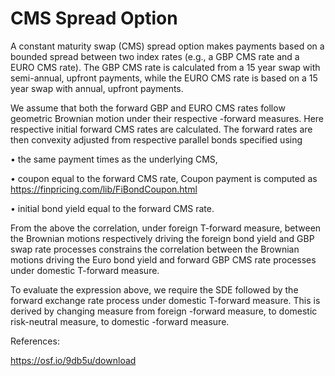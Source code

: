 # CMS Spread Option

A constant maturity swap (CMS) spread option makes payments based on a bounded spread between two index rates (e.g., a GBP CMS rate and a EURO CMS rate).  The GBP CMS rate is calculated from a 15 year swap with semi-annual, upfront payments, while the EURO CMS rate is based on a 15 year swap with annual, upfront payments. 

We assume that both the forward GBP and EURO CMS rates follow geometric Brownian motion under their respective  -forward measures.  Here respective initial forward CMS rates are calculated.  The forward rates are then convexity adjusted from respective parallel bonds specified using

•	the same payment times as the underlying CMS,

•	coupon equal to the forward CMS rate, Coupon payment is computed as https://finpricing.com/lib/FiBondCoupon.html

•	initial bond yield equal to the forward CMS rate.

From the above the correlation, under foreign T-forward measure, between the Brownian motions respectively driving the foreign bond yield and GBP swap rate processes constrains the correlation between the Brownian motions driving the Euro bond yield and forward GBP CMS rate processes under domestic T-forward measure.  

To evaluate the expression above, we require the SDE followed by the forward exchange rate process under domestic T-forward measure.  This is derived by changing measure from foreign  -forward measure, to domestic risk-neutral measure, to domestic  -forward measure.

References:

https://osf.io/9db5u/download
